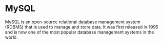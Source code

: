 # MySQL
MySQL is an open-source relational database management system (RDBMS) that is used to manage and store data. It was first released in 1995 and is now one of the most popular database management systems in the world. 
